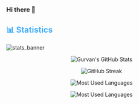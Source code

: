 ### Hi there 👋

<!--
**Gurvaann/Gurvaann** is a ✨ _special_ ✨ repository because its `README.md` (this file) appears on your GitHub profile.

Here are some ideas to get you started:

- 🔭 I’m currently working on ...
- 🌱 I’m currently learning ...
- 👯 I’m looking to collaborate on ...
- 🤔 I’m looking for help with ...
- 💬 Ask me about ...
- 📫 How to reach me: ...
- 😄 Pronouns: ...
- ⚡ Fun fact: ...
-->
<!-- Statistics -->

<h2 style="color: #44AEFB">📊 Statistics</h2>

![stats_banner](https://user-images.githubusercontent.com/78341798/194534778-d662496c-ae00-4e8d-ae9b-b90912054e7f.gif)

<!-- Begin Stats Cards -->
<!-- Resources:  -->
<!-- Github & Languages Stats: https://github.com/anuraghazra/github-readme-stats --> 
<!-- Streak Stats: https://github.com/denvercoder1/github-readme-streak-stats -->
<!-- Change the value after ?username= to your GitHub username. -->
<div class="stats" align="center">

![Gurvan's GitHub Stats](https://github-readme-stats.vercel.app/api?username=Gurvaann&hide=stars&count_private=true&show_icons=true&theme=algolia&border_radius=20)

![GitHub Streak](https://streak-stats.demolab.com?user=Gurvaann&count_private=true&theme=algolia&border_radius=20)

![Most Used Languages](https://github-readme-stats.vercel.app/api/top-langs/?username=Gurvaann&show_icons=true&theme=algolia&border_radius=20)
    
<!-- compact programming languages layout -->
![Most Used Languages](https://github-readme-stats.vercel.app/api/top-langs/?username=Gurvaann&layout=compact&show_icons=true&theme=algolia&border_radius=20)
</div>
<!--  End Stats Cards -->

